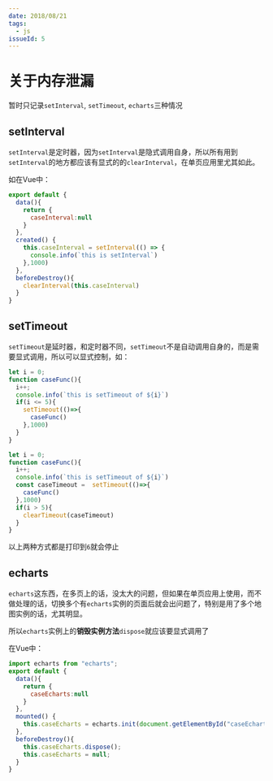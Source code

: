 ```yaml
---
date: 2018/08/21
tags:
  - js
issueId: 5
---
```

# 关于内存泄漏

暂时只记录`setInterval`, `setTimeout`, `echarts`三种情况

## setInterval

`setInterval`是定时器，因为`setInterval`是隐式调用自身，所以所有用到`setInterval`的地方都应该有显式的的`clearInterval`，在单页应用里尤其如此。

如在Vue中：

```js
export default {
  data(){
    return {
      caseInterval:null
    }
  },
  created() {
    this.caseInterval = setInterval(() => {
      console.info(`this is setInterval`)
    },1000)
  },
  beforeDestroy(){
    clearInterval(this.caseInterval)
  }
}
```

## setTimeout

`setTimeout`是延时器，和定时器不同，`setTimeout`不是自动调用自身的，而是需要显式调用，所以可以显式控制，如：

```js
let i = 0;
function caseFunc(){
  i++;
  console.info(`this is setTimeout of ${i}`)
  if(i <= 5){
    setTimeout(()=>{
      caseFunc()
    },1000)
  }
}
```

```js
let i = 0;
function caseFunc(){
  i++;
  console.info(`this is setTimeout of ${i}`)
  const caseTimeout =  setTimeout(()=>{
    caseFunc()
  },1000)
  if(i > 5){
    clearTimeout(caseTimeout)
  }
}
```

以上两种方式都是打印到`6`就会停止

## echarts

`echarts`这东西，在多页上的话，没太大的问题，但如果在单页应用上使用，而不做处理的话，切换多个有`echarts`实例的页面后就会出问题了，特别是用了多个地图实例的话，尤其明显。

所以`echarts`实例上的**销毁实例方法**`dispose`就应该要显式调用了

在Vue中：

```js
import echarts from "echarts";
export default {
  data(){
    return {
      caseEcharts:null
    }
  },
  mounted() {
    this.caseEcharts = echarts.init(document.getElementById("caseEcharts"))
  },
  beforeDestroy(){
    this.caseEcharts.dispose();
    this.caseEcharts = null;
  }
}
```
